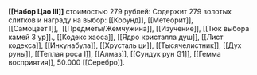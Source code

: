 **[[Набор Цао III]]** стоимостью 279 рублей: Содержит 279 золотых слитков и награду на выбор: [[Корунд]], [[Метеорит]], [[Самоцвет I]],  [[Предметы/Жемчужина]], [[Изучение]], [[Тюк выбора камей 3 ур]]., [[Кодекс хаоса]], [[Ядро кристалла душ]], [[Лист кодекса]], [[Инкунабула]], [[Хрусталь ци]], [[Тысячелистник]], [[Дух руны]], [[Теплая роса I]], [[Алмаз]], [[Сундук рун G1]], [[Гемма восприятия]], 50.000 [[Серебро]].  